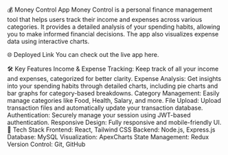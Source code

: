 💰 Money Control App
Money Control is a personal finance management tool that helps users track their income and expenses across various categories. It provides a detailed analysis of your spending habits, allowing you to make informed financial decisions. The app also visualizes expense data using interactive charts.

🌐 Deployed Link
You can check out the live app here.

🛠️ Key Features
Income & Expense Tracking: Keep track of all your income and expenses, categorized for better clarity.
Expense Analysis: Get insights into your spending habits through detailed charts, including pie charts and bar graphs for category-based breakdowns.
Category Management: Easily manage categories like Food, Health, Salary, and more.
File Upload: Upload transaction files and automatically update your transaction database.
Authentication: Securely manage your session using JWT-based authentication.
Responsive Design: Fully responsive and mobile-friendly UI.
🚀 Tech Stack
Frontend: React, Tailwind CSS
Backend: Node.js, Express.js
Database: MySQL
Visualization: ApexCharts
State Management: Redux
Version Control: Git, GitHub

